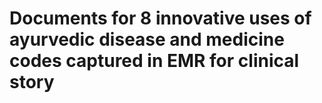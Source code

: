 # Documents for 8 innovative uses of ayurvedic disease and medicine codes captured in EMR for clinical story
